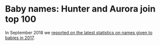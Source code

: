 # Baby names: Hunter and Aurora join top 100

In September 2018 we [reported on the latest statistics on names given to babies in 2017](https://www.bbc.co.uk/news/uk-england-45559619).
